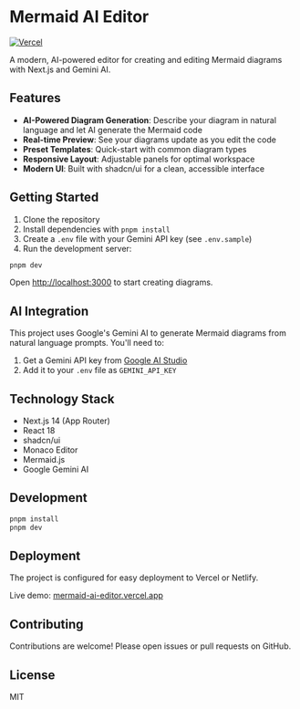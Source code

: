 # Mermaid AI Editor

[![Vercel](https://vercel.com/button)](https://mermaid-ai-editor.vercel.app)

A modern, AI-powered editor for creating and editing Mermaid diagrams with Next.js and Gemini AI.

## Features

- **AI-Powered Diagram Generation**: Describe your diagram in natural language and let AI generate the Mermaid code
- **Real-time Preview**: See your diagrams update as you edit the code
- **Preset Templates**: Quick-start with common diagram types
- **Responsive Layout**: Adjustable panels for optimal workspace
- **Modern UI**: Built with shadcn/ui for a clean, accessible interface

## Getting Started

1. Clone the repository
2. Install dependencies with `pnpm install`
3. Create a `.env` file with your Gemini API key (see `.env.sample`)
4. Run the development server:

```bash
pnpm dev
```

Open [http://localhost:3000](http://localhost:3000) to start creating diagrams.

## AI Integration

This project uses Google's Gemini AI to generate Mermaid diagrams from natural language prompts. You'll need to:

1. Get a Gemini API key from [Google AI Studio](https://aistudio.google.com/)
2. Add it to your `.env` file as `GEMINI_API_KEY`

## Technology Stack

- Next.js 14 (App Router)
- React 18
- shadcn/ui
- Monaco Editor
- Mermaid.js
- Google Gemini AI

## Development

```sh
pnpm install
pnpm dev
```

## Deployment

The project is configured for easy deployment to Vercel or Netlify.

Live demo: [mermaid-ai-editor.vercel.app](https://mermaid-ai-editor.vercel.app)

## Contributing

Contributions are welcome! Please open issues or pull requests on GitHub.

## License

MIT
